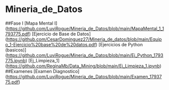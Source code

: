 # Mineria_de_Datos
##Fase I
[Mapa Mental I] (https://github.com/LuviRogue/Mineria_de_Datos/blob/main/MapaMental_1_1793775.pdf)
[Ejercicio de  Base de Datos] (https://github.com/CesarDominguez27/Mineria_de_datos/blob/main/Equipo_1-Ejercicio%20base%20de%20datos.pdf)
[Ejercicios de Python (basicos)] (https://github.com/LuviRogue/Mineria_de_Datos/blob/main/Ej_Python_1793775.ipynb)
[Ej_Limpieza_1] (https://github.com/ReginaMb/Data_Mining/blob/main/Ej_Limpieza_1.ipynb)
##Examenes
[Examen Diagnostico] (https://github.com/LuviRogue/Mineria_de_Datos/blob/main/Examen_1793775.pdf)
